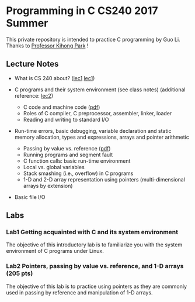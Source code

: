 # Programming in C CS240 2017 Summer

This private repository is intended to practice C programming by Guo Li. Thanks to <a href = "https://www.cs.purdue.edu/homes/park/">Professor Kihong Park</a>
!

## Lecture Notes

- What is CS 240 about? ([lec1] [lec1])

- C programs and their system environment (see class notes) (additional reference: [lec2][lec2])
	- C code and machine code ([pdf][machineCode])
	- Roles of C compiler, C preprocessor, assembler, linker, loader
	- Reading and writing to standard I/O
- Run-time errors, basic debugging, variable declaration and static memory allocation, types and expressions, arrays and pointer arithmetic
	- Passing by value vs. reference ([pdf][PassingByValueOrReference])
	- Running programs and segment fault
	- C function calls: basic run-time environment
	- Local vs. global variables
	- Stack smashing (i.e., overflow) in C programs
	- 1-D and 2-D array representation using pointers (multi-dimensional arrays by extension)
	
- Basic file I/O




[lec1]:https://github.com/sean8purdue/cs240ProgrammingInC/blob/lab1/lab1/cs240crisn1.pdf
[lec2]:https://github.com/sean8purdue/cs240ProgrammingInC/blob/lab1/lab1/cs240crisn2.pdf
[machineCode]:https://github.com/sean8purdue/cs240ProgrammingInC/blob/lab1/lab1/cs240-park1.pdf
[PassingByValueOrReference]:https://github.com/sean8purdue/cs240ProgrammingInC/blob/lab2/lab2/PASSING%20ARGUMENTSbY%20VALUEvS%20rEFERENCE.pdf

## Labs

### Lab1 Getting acquainted with C and its system environment

The objective of this introductory lab is to familiarize you with the system environment of C programs under Linux.

### Lab2 Pointers, passing by value vs. reference, and 1-D arrays (205 pts)

The objective of this lab is to practice using pointers as they are commonly used in passing by reference and manipulation of 1-D arrays.